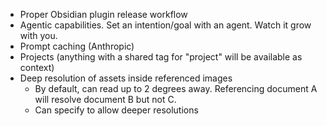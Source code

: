 - Proper Obsidian plugin release workflow
- Agentic capabilities. Set an intention/goal with an agent. Watch it grow with you.
- Prompt caching (Anthropic)
- Projects (anything with a shared tag for "project" will be available as context)
- Deep resolution of assets inside referenced images
    - By default, can read up to 2 degrees away. Referencing document A will resolve document B but not C.
    - Can specify to allow deeper resolutions
